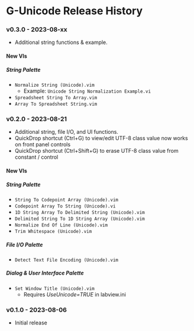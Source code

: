 # G-Unicode Release History
### v0.3.0 - 2023-08-xx
* Additional string functions & example.

#### New VIs
##### String Palette
* `Normalize String (Unicode).vim`
    * Example: `Unicode String Normalization Example.vi`
* `Spreadsheet String To Array.vim`
* `Array To Spreadsheet String.vim`



### v0.2.0 - 2023-08-21
* Additional string, file I/O, and UI functions.
* QuickDrop shortcut (Ctrl+G) to view/edit UTF-8 class value now works on front panel controls
* QuickDrop shortcut (Ctrl+Shift+G) to erase UTF-8 class value from constant / control

#### New VIs
##### String Palette
* `String To Codepoint Array (Unicode).vim`
* `Codepoint Array To String (Unicode).vi`
* `1D String Array To Delimited String (Unicode).vim`
* `Delimited String To 1D String Array (Unicode).vim`
* `Normalize End Of Line (Unicode).vim`
* `Trim Whitespace (Unicode).vim`
##### File I/O Palette
* `Detect Text File Encoding (Unicode).vim`
##### Dialog & User Interface Palette
* `Set Window Title (Unicode).vim`
    * Requires _UseUnicode=TRUE_ in labview.ini



### v0.1.0 - 2023-08-06
* Initial release
